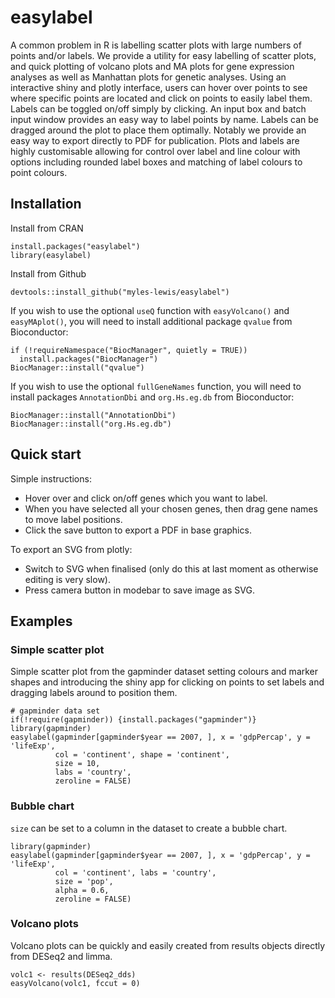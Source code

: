 # easylabel

A common problem in R is labelling scatter plots with large numbers of points
and/or labels. We provide a utility for easy labelling of scatter plots, and 
quick plotting of volcano plots and MA plots for gene expression analyses as 
well as Manhattan plots for genetic analyses. Using an interactive shiny 
and plotly interface, users can hover over points to see where specific points 
are located and click on points to easily label them. Labels can be toggled 
on/off simply by clicking. An input box and batch input window provides an easy 
way to label points by name. Labels can be dragged around the plot to place 
them optimally. Notably we provide an easy way to export directly to PDF for 
publication. Plots and labels are highly customisable allowing for control over 
label and line colour with options including rounded label boxes and matching 
of label colours to point colours.

## Installation

Install from CRAN
```
install.packages("easylabel")
library(easylabel)
```

Install from Github
```
devtools::install_github("myles-lewis/easylabel")
```

If you wish to use the optional `useQ` function with `easyVolcano()` and 
`easyMAplot()`, you will need to install additional package `qvalue` from 
Bioconductor:
```
if (!requireNamespace("BiocManager", quietly = TRUE))
  install.packages("BiocManager")
BiocManager::install("qvalue")
```

If you wish to use the optional `fullGeneNames` function, you will need to 
install packages `AnnotationDbi` and `org.Hs.eg.db` from Bioconductor:
```
BiocManager::install("AnnotationDbi")
BiocManager::install("org.Hs.eg.db")
```

## Quick start
Simple instructions:
* Hover over and click on/off genes which you want to label.
* When you have selected all your chosen genes, then drag gene names to move
  label positions.
* Click the save button to export a PDF in base graphics.

To export an SVG from plotly: 
* Switch to SVG when finalised (only do this at last moment as otherwise
  editing is very slow).
* Press camera button in modebar to save image as SVG.

## Examples
### Simple scatter plot
Simple scatter plot from the gapminder dataset setting colours and marker shapes 
and introducing the shiny app for clicking on points to set labels and dragging 
labels around to position them.

```
# gapminder data set
if(!require(gapminder)) {install.packages("gapminder")}
library(gapminder)
easylabel(gapminder[gapminder$year == 2007, ], x = 'gdpPercap', y = 'lifeExp',
          col = 'continent', shape = 'continent',
          size = 10,
          labs = 'country', 
          zeroline = FALSE)
```

### Bubble chart
`size` can be set to a column in the dataset to create a bubble chart.

```
library(gapminder)
easylabel(gapminder[gapminder$year == 2007, ], x = 'gdpPercap', y = 'lifeExp',
          col = 'continent', labs = 'country', 
          size = 'pop',
          alpha = 0.6,
          zeroline = FALSE)
```

### Volcano plots
Volcano plots can be quickly and easily created from results objects directly 
from DESeq2 and limma.

```
volc1 <- results(DESeq2_dds)
easyVolcano(volc1, fccut = 0)
```
